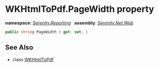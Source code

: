# WKHtmlToPdf.PageWidth property
**namespace:** *[Serenity.Reporting](../../README.md#serenity.reporting-namespace)*   **assembly**: *[Serenity.Net.Web](../../README.md)*

```csharp
public string PageWidth { get; set; }
```

## See Also

* class [WKHtmlToPdf](../WKHtmlToPdf.md)